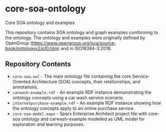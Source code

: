 # core-soa-ontology
Core SOA ontology and examples

This repository contains SOA ontology and graph examples conforming to the ontology.
The ontology and examples were originally defined by OpenGroup (https://www.opengroup.org/soa/source-book/ontologyv2/p10.htm) and in ISO18384-3:2016.

## Repository Contents

* `core-soa.owl` - The main ontology file containing the core Service-Oriented Architecture (SOA) concepts, their relationships, and annotations.
* `carwash-example.rdf` - An example RDF instance demonstrating the ontology concepts using a car wash service scenario.
* `internetpurchase-example.rdf` - An example RDF instance showing how the ontology concepts apply to an online purchase service.
* `core-soa-model.eapx` - Sparx Enterprise Architect project file with core-soa ontology and carwash-example modelled as UML model for exploration and learning purposes.
